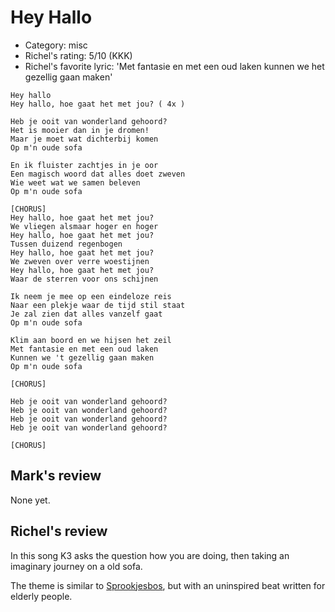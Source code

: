 # Hey Hallo

 * Category: misc
 * Richel's rating: 5/10 (KKK)
 * Richel's favorite lyric: 'Met fantasie en met een oud laken kunnen we het gezellig gaan maken'

```
Hey hallo
Hey hallo, hoe gaat het met jou? ( 4x )

Heb je ooit van wonderland gehoord?
Het is mooier dan in je dromen!
Maar je moet wat dichterbij komen
Op m'n oude sofa

En ik fluister zachtjes in je oor
Een magisch woord dat alles doet zweven
Wie weet wat we samen beleven
Op m'n oude sofa

[CHORUS]
Hey hallo, hoe gaat het met jou?
We vliegen alsmaar hoger en hoger
Hey hallo, hoe gaat het met jou?
Tussen duizend regenbogen
Hey hallo, hoe gaat het met jou?
We zweven over verre woestijnen
Hey hallo, hoe gaat het met jou?
Waar de sterren voor ons schijnen

Ik neem je mee op een eindeloze reis
Naar een plekje waar de tijd stil staat
Je zal zien dat alles vanzelf gaat
Op m'n oude sofa

Klim aan boord en we hijsen het zeil
Met fantasie en met een oud laken
Kunnen we 't gezellig gaan maken
Op m'n oude sofa

[CHORUS]

Heb je ooit van wonderland gehoord?
Heb je ooit van wonderland gehoord?
Heb je ooit van wonderland gehoord?
Heb je ooit van wonderland gehoord?

[CHORUS]

```

## Mark's review

None yet.

## Richel's review

In this song K3 asks the question how you are doing, then taking an imaginary journey on a old sofa.

The theme is similar to [Sprookjesbos](Sprookjesbos.md), but with an uninspired beat written for elderly people.
